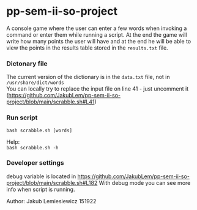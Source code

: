 # pp-sem-ii-so-project

A console game where the user can enter a few words when invoking a command or enter them while running a script. At the end the game will write how many points the user will have and at the end he will be able to view the points in the results table stored in the ```results.txt``` file.  


### Dictonary file
The current version of the dictionary is in the ```data.txt``` file, not in ```/usr/share/dict/words```  
You can locally try to replace the input file on line 41 - just uncomment it (https://github.com/JakubLem/pp-sem-ii-so-project/blob/main/scrabble.sh#L41)

### Run script

```bash scrabble.sh [words]```  

Help:  
```bash scrabble.sh -h```  


### Developer settings

debug variable is located in https://github.com/JakubLem/pp-sem-ii-so-project/blob/main/scrabble.sh#L182
With debug mode you can see more info when script is running.


Author:
Jakub Lemiesiewicz 151922
